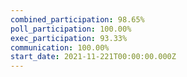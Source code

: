 ```yaml
---
combined_participation: 98.65%
poll_participation: 100.00%
exec_participation: 93.33%
communication: 100.00%
start_date: 2021-11-221T00:00:00.000Z
---
```

